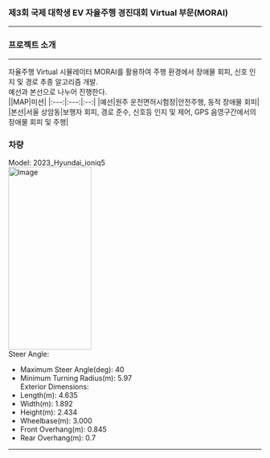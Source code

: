 ### 제3회 국제 대학생 EV 자율주행 경진대회 Virtual 부문(MORAI)
---  
### 프로젝트 소개
---  
자율주행 Virtual 시뮬레이터 MORAI를 활용하여 주행 환경에서 장애물 회피, 신호 인지 및 경로 추종 알고리즘 개발.  
예선과 본선으로 나누어 진행한다.  
||MAP|미션|
|:---:|:---:|:--:|
|예선|원주 운전면허시험장|안전주행, 동적 장애물 회피|  
|본선|서울 상암동|보행자 회피, 경로 준수, 신호등 인지 및 제어, GPS 음영구간에서의 장애물 회피 및 주행|  


### 차량  
Model: 2023_Hyundai_ioniq5  
<img width="165" height="364" alt="Image" src="https://github.com/user-attachments/assets/46a4dd06-24d7-4d78-9f74-48573df8ee9d" />  
Steer Angle:
  * Maximum Steer Angle(deg): 40
  * Minimum Turning Radius(m): 5.97  
Exterior Dimensions:
  * Length(m): 4.635
  * Width(m): 1.892
  * Height(m): 2.434
  * Wheelbase(m): 3.000
  * Front Overhang(m): 0.845
  * Rear Overhang(m): 0.7
---  
